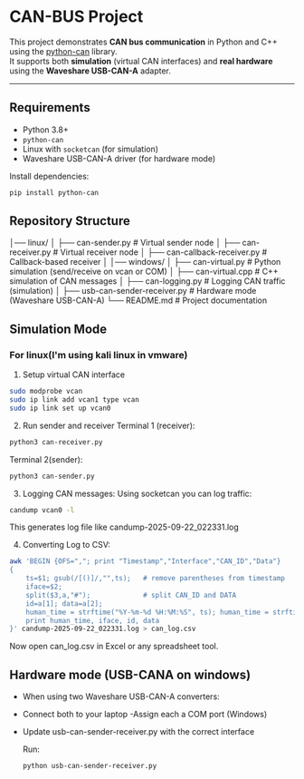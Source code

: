 # CAN-BUS Project

This project demonstrates **CAN bus communication** in Python and C++ using the [python-can](https://python-can.readthedocs.io/) library.  
It supports both **simulation** (virtual CAN interfaces) and **real hardware** using the **Waveshare USB-CAN-A** adapter.

---

## Requirements
- Python 3.8+
- `python-can`
- Linux with `socketcan` (for simulation)
- Waveshare USB-CAN-A driver (for hardware mode)

Install dependencies:
```bash
pip install python-can
```

## Repository Structure
│── linux/
│ ├── can-sender.py # Virtual sender node
│ ├── can-receiver.py # Virtual receiver node
│ ├── can-callback-receiver.py # Callback-based receiver
│
│── windows/
│ ├── can-virtual.py # Python simulation (send/receive on vcan or COM)
│ ├── can-virtual.cpp # C++ simulation of CAN messages
│ ├── can-logging.py # Logging CAN traffic (simulation)
│ ├── usb-can-sender-receiver.py # Hardware mode (Waveshare USB-CAN-A)
└── README.md # Project documentation

## Simulation Mode
### For linux(I'm using kali linux in vmware)

1. Setup virtual CAN interface

```bash
sudo modprobe vcan
sudo ip link add vcan1 type vcan
sudo ip link set up vcan0
```

2. Run sender and receiver
Terminal 1 (receiver):
```bash
python3 can-receiver.py
```

Terminal 2(sender):
```bash
python3 can-sender.py
```

3. Logging CAN messages:
Using socketcan you can log traffic:
```bash
candump vcan0 -l
```
This generates log file like candump-2025-09-22_022331.log

4. Converting Log to CSV:
```bash
awk 'BEGIN {OFS=","; print "Timestamp","Interface","CAN_ID","Data"} 
{
    ts=$1; gsub(/[()]/,"",ts);   # remove parentheses from timestamp
    iface=$2;
    split($3,a,"#");             # split CAN_ID and DATA
    id=a[1]; data=a[2];
    human_time = strftime("%Y-%m-%d %H:%M:%S", ts); human_time = strftime("%Y-%m-%d %H:%M:%S", int(ts));  # convert to human-readable
    print human_time, iface, id, data
}' candump-2025-09-22_022331.log > can_log.csv

```

Now open can_log.csv in Excel or any spreadsheet tool.

## Hardware mode (USB-CANA on windows)
- When using two Waveshare USB-CAN-A converters:
- Connect both to your laptop
-Assign each a COM port (Windows)
- Update usb-can-sender-receiver.py with the correct interface

  Run:
  ```bash
  python usb-can-sender-receiver.py
  ```

